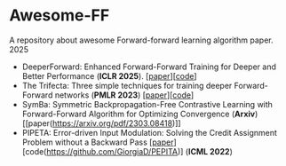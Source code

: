 # Awesome-FF
A repository about awesome Forward-forward learning algorithm paper. 
2025 
- DeeperForward: Enhanced Forward-Forward Training for Deeper and Better Performance (**ICLR 2025**). [[paper](https://openreview.net/pdf?id=kOYnXVQCtA)][[code](https://github.com/tobysunsun/deeperforward)]
- The Trifecta: Three simple techniques for training deeper Forward-Forward networks (**PMLR 2023**) [[paper](https://arxiv.org/abs/2311.18130)][[code](https://github.com/tdooms/trifecta)]
- SymBa: Symmetric Backpropagation-Free
Contrastive Learning with Forward-Forward
Algorithm for Optimizing Convergence (**Arxiv**) [[paper(https://arxiv.org/pdf/2303.08418)]]
- PIPETA: Error-driven Input Modulation: Solving the Credit Assignment Problem without
a Backward Pass [[paper](https://arxiv.org/pdf/2201.11665)][code(https://github.com/GiorgiaD/PEPITA)]
 (**ICML 2022**)

